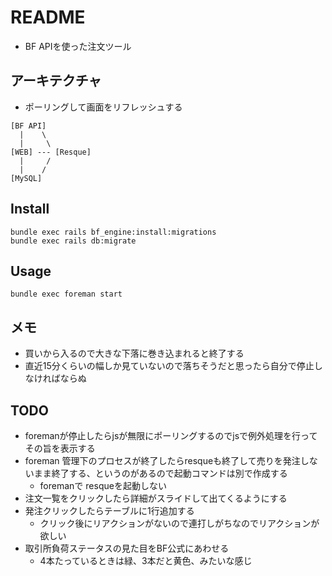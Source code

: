 # README
* BF APIを使った注文ツール

## アーキテクチャ
* ポーリングして画面をリフレッシュする
```
[BF API]
  |    \
  |     \
[WEB] --- [Resque]
  |     /
  |    /
[MySQL]
```

## Install
```
bundle exec rails bf_engine:install:migrations
bundle exec rails db:migrate
```

## Usage
```
bundle exec foreman start
```

## メモ
* 買いから入るので大きな下落に巻き込まれると終了する
* 直近15分くらいの幅しか見ていないので落ちそうだと思ったら自分で停止しなければならぬ

## TODO
* foremanが停止したらjsが無限にポーリングするのでjsで例外処理を行ってその旨を表示する
* foreman 管理下のプロセスが終了したらresqueも終了して売りを発注しないまま終了する、というのがあるので起動コマンドは別で作成する
  * foremanで resqueを起動しない
* 注文一覧をクリックしたら詳細がスライドして出てくるようにする
* 発注クリックしたらテーブルに1行追加する
  * クリック後にリアクションがないので連打しがちなのでリアクションが欲しい
* 取引所負荷ステータスの見た目をBF公式にあわせる
  * 4本たっているときは緑、3本だと黄色、みたいな感じ
